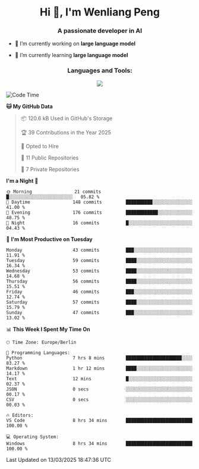 <h1 align="center">Hi 👋, I'm Wenliang Peng</h1>
<h3 align="center">A passionate developer in AI</h3>

- 🔭 I’m currently working on **large language model**

- 🌱 I’m currently learning **large language model**

<!-- <h3 align="left">Connect with me:</h3> -->
<!-- <p align="left">
</p> -->

<h3 align="center">Languages and Tools:</h3>
<p align="center">
  <a href="https://skillicons.dev">
    <img src="https://skillicons.dev/icons?i=cpp,ros,docker,azure,git,linux,py,pytorch,cmake,githubactions,powershell,md&perline=6" />
  </a>
</p>


<!-- <p><img align="center" src="https://github-readme-stats.vercel.app/api/top-langs?username=bpwl0121&show_icons=true&locale=en&layout=compact" alt="bpwl0121" /></p> -->

<!-- <p><img align="center" src="https://github-readme-streak-stats.herokuapp.com/?user=bpwl0121&" alt="bpwl0121" /></p> -->

<!--START_SECTION:waka-->
![Code Time](http://img.shields.io/badge/Code%20Time-195%20hrs%2017%20mins-blue)

**🐱 My GitHub Data** 

> 📦 120.6 kB Used in GitHub's Storage 
 > 
> 🏆 39 Contributions in the Year 2025
 > 
> 💼 Opted to Hire
 > 
> 📜 11 Public Repositories 
 > 
> 🔑 7 Private Repositories 
 > 
**I'm a Night 🦉** 

```text
🌞 Morning                21 commits          █░░░░░░░░░░░░░░░░░░░░░░░░   05.82 % 
🌆 Daytime                148 commits         ██████████░░░░░░░░░░░░░░░   41.00 % 
🌃 Evening                176 commits         ████████████░░░░░░░░░░░░░   48.75 % 
🌙 Night                  16 commits          █░░░░░░░░░░░░░░░░░░░░░░░░   04.43 % 
```
📅 **I'm Most Productive on Tuesday** 

```text
Monday                   43 commits          ███░░░░░░░░░░░░░░░░░░░░░░   11.91 % 
Tuesday                  59 commits          ████░░░░░░░░░░░░░░░░░░░░░   16.34 % 
Wednesday                53 commits          ████░░░░░░░░░░░░░░░░░░░░░   14.68 % 
Thursday                 56 commits          ████░░░░░░░░░░░░░░░░░░░░░   15.51 % 
Friday                   46 commits          ███░░░░░░░░░░░░░░░░░░░░░░   12.74 % 
Saturday                 57 commits          ████░░░░░░░░░░░░░░░░░░░░░   15.79 % 
Sunday                   47 commits          ███░░░░░░░░░░░░░░░░░░░░░░   13.02 % 
```


📊 **This Week I Spent My Time On** 

```text
🕑︎ Time Zone: Europe/Berlin

💬 Programming Languages: 
Python                   7 hrs 8 mins        █████████████████████░░░░   83.27 % 
Markdown                 1 hr 12 mins        ████░░░░░░░░░░░░░░░░░░░░░   14.17 % 
Text                     12 mins             █░░░░░░░░░░░░░░░░░░░░░░░░   02.37 % 
JSON                     0 secs              ░░░░░░░░░░░░░░░░░░░░░░░░░   00.17 % 
CSV                      0 secs              ░░░░░░░░░░░░░░░░░░░░░░░░░   00.03 % 

🔥 Editors: 
VS Code                  8 hrs 34 mins       █████████████████████████   100.00 % 

💻 Operating System: 
Windows                  8 hrs 34 mins       █████████████████████████   100.00 % 
```


 Last Updated on 13/03/2025 18:47:36 UTC
<!--END_SECTION:waka-->
